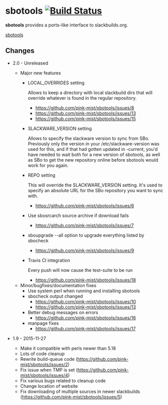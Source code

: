 # sbotools [![Build Status](https://travis-ci.org/pink-mist/sbotools.svg?branch=master)](https://travis-ci.org/pink-mist/sbotools)

**sbotools** provides a ports-like interface to slackbuilds.org.

[sbotools](https://pink-mist.github.io/sbotools/)

## Changes
* 2.0 - Unreleased
  * Major new features
    * LOCAL_OVERRIDES setting

      Allows to keep a directory with local slackbuild dirs that will override
      whatever is found in the regular repository.
       - https://github.com/pink-mist/sbotools/issues/8
       - https://github.com/pink-mist/sbotools/issues/13
       - https://github.com/pink-mist/sbotools/issues/15
    * SLACKWARE_VERSION setting

      Allows to specify the slackware version to sync from SBo. Previously only
      the version in your /etc/slackware-version was used for this, and if that
      had gotten updated in -current, you'd have needed to wait both for a new
      version of sbotools, as well as SBo to get the new repository online
      before sbotools would work for you again.
    * REPO setting

      This will override the SLACKWARE_VERSION setting. It's used to specify an
      absolute URL for the SBo repository you want to sync with.
       - https://github.com/pink-mist/sbotools/issues/6
    * Use sbosrcarch source archive if download fails
       - https://github.com/pink-mist/sbotools/issues/7
    * sboupgrade --all option to upgrade everything listed by sbocheck
       - https://github.com/pink-mist/sbotools/issues/9
    * Travis CI integration

      Every push will now cause the test-suite to be run
       - https://github.com/pink-mist/sbotools/issues/18
  * Minor/bugfixes/documentation fixes
    * Use system perl when running and installing sbotools
    * sbocheck output changed
       - https://github.com/pink-mist/sbotools/issues/10
       - https://github.com/pink-mist/sbotools/issues/13
    * Better debug messages on errors
       - https://github.com/pink-mist/sbotools/issues/16
    * manpage fixes
       - https://github.com/pink-mist/sbotools/issues/17

* 1.9 - 2015-11-27
  * Make it compatible with perls newer than 5.18
  * Lots of code cleanup
  * Rewrite build-queue code (https://github.com/pink-mist/sbotools/issues/2)
  * Fix issue when TMP is set (https://github.com/pink-mist/sbotools/issues/4)
  * Fix various bugs related to cleanup code
  * Change location of website
  * Fix downloading of multiple sources in newer slackbuilds
    (https://github.com/pink-mist/sbotools/issues/5)

